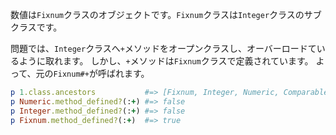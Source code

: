 数値は`Fixnum`クラスのオブジェクトです。`Fixnum`クラスは`Integer`クラスのサブクラスです。

問題では、`Integer`クラスへ`+`メソッドをオープンクラスし、オーバーロードているように取れます。
しかし、`+`メソッドは`Fixnum`クラスで定義されています。
よって、元の`Fixnum#+`が呼ばれます。

```ruby
p 1.class.ancestors           #=> [Fixnum, Integer, Numeric, Comparable, Object, Kernel, BasicObject]
p Numeric.method_defined?(:+) #=> false
p Integer.method_defined?(:+) #=> false
p Fixnum.method_defined?(:+)  #=> true
```
